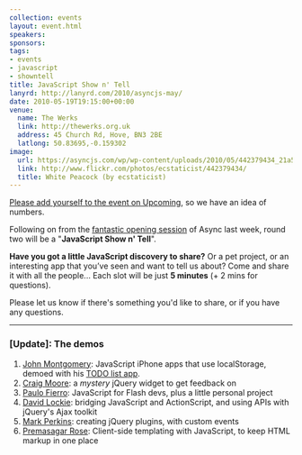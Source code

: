 ```yaml
---
collection: events
layout: event.html
speakers: 
sponsors: 
tags: 
- events
- javascript
- showntell
title: JavaScript Show n' Tell
lanyrd: http://lanyrd.com/2010/asyncjs-may/
date: 2010-05-19T19:15:00+00:00
venue: 
  name: The Werks
  link: http://thewerks.org.uk
  address: 45 Church Rd, Hove, BN3 2BE
  latlong: 50.83695,-0.159302
image:
  url: https://asyncjs.com/wp/wp-content/uploads/2010/05/442379434_21a5c6119c.jpg
  link: http://www.flickr.com/photos/ecstaticist/442379434/
  title: White Peacock (by ecstaticist)
---
```

<a href="http://upcoming.yahoo.com/event/5959587/BRI/Hove/JavaScript-Show-n39-Tell/The-Werks/">Please add yourself to the event on Upcoming</a>, so we have an idea of numbers.

Following on from the <a href="https://asyncjs.com/nodejs">fantastic opening session</a> of Async last week, round two will be a "<strong>JavaScript Show n' Tell</strong>".

<strong>Have you got a little JavaScript discovery to share?</strong> Or a pet project, or an interesting app that you’ve seen and want to tell us about? Come and share it with all the people...
Each slot will be just <strong>5 minutes</strong> (+ 2 mins for questions).

Please let us know if there's something you'd like to share, or if you have any questions.

<hr />

### [Update]: The demos

<ol>
  <li><a href="http://www.psychicorigami.com">John Montgomery</a>: JavaScript iPhone apps that use localStorage, demoed with his <a href="http://www.psychicorigami.com/2009/07/10/an-iphone-friendly-local-storage-backed-offline-todo-list-webapp/">TODO list app</a>.</li>
  <li><a href="http://flashygraphics.co.uk">Craig Moore</a>: a <em>mystery</em> jQuery widget to get feedback on</li>
  <li><a href="http://paulofierro.com">Paulo Fierro</a>: JavaScript for Flash devs, plus a little personal project</li>
  <li><a href="http://www.divydovy.com">David Lockie</a>: bridging JavaScript and ActionScript, and using APIs with jQuery's Ajax toolkit</li>
  <li><a href="http://allmarkedup.com">Mark Perkins</a>: creating jQuery plugins, with custom events</li>
  <li><a href="http://premasagar.com">Premasagar Rose</a>: Client-side templating with JavaScript, to keep HTML markup in one place</li>
</ol>

